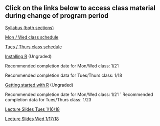 ## Click on the links below to access class material during change of program period

[Syllabus (both sections)](Syllabus_Spring_2018.md)

[Mon / Wed class schedule](Mon_Wed_Schedule.md)

[Tues / Thurs class schedule](Tues_Thurs_Schedule.md)

[Installing R](R/InstallingR.md) (Ungraded)

Recommended completion date for Mon/Wed class: 1/21

Recommended completion data for Tues/Thurs class: 1/18

[Getting started with R](R/GettingStartedwithR.md) (Ungraded)

Recommended completion date for Mon/Wed class: 1/21
`
Recommended completion data for Tues/Thurs class: 1/23

[Lecture Slides Tues 1/16/18](Lectures/Lecture20180116Tues.pdf)

[Lecture Slides Wed 1/17/18](Lectures/Lecture20180117Wed.pdf)
